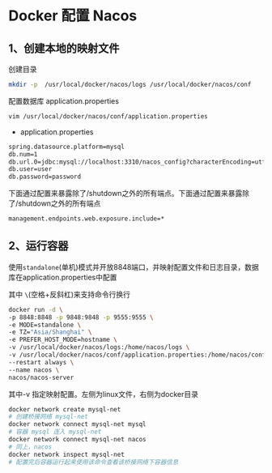 # Docker 配置 Nacos

## 1、创建本地的映射文件

创建目录

```bash
mkdir -p  /usr/local/docker/nacos/logs /usr/local/docker/nacos/conf
```

配置数据库 application.properties

```bash
vim /usr/local/docker/nacos/conf/application.properties
```

- application.properties

```bash
spring.datasource.platform=mysql
db.num=1
db.url.0=jdbc:mysql://localhost:3310/nacos_config?characterEncoding=utf8&connectTimeout=1000&socketTimeout=3000&autoReconnect=true
db.user=user
db.password=password
```

下面通过配置来暴露除了/shutdown之外的所有端点。下面通过配置来暴露除了/shutdown之外的所有端点

```bash
management.endpoints.web.exposure.include=* 
```

## 2、运行容器

使用`standalone`(单机)模式并开放8848端口，并映射配置文件和日志目录，数据库在application.properties中配置

其中 `\`(空格+反斜杠)来支持命令行换行

```bash
docker run -d \
-p 8848:8848 -p 9848:9848 -p 9555:9555 \
-e MODE=standalone \
-e TZ="Asia/Shanghai" \
-e PREFER_HOST_MODE=hostname \
-v /usr/local/docker/nacos/logs:/home/nacos/logs \
-v /usr/local/docker/nacos/conf/application.properties:/home/nacos/conf/application.properties \
--restart always \
--name nacos \
nacos/nacos-server
```

其中-v 指定映射配置。左侧为linux文件，右侧为docker目录

```bash
docker network create mysql-net
# 创建桥接网络 mysql-net
docker network connect mysql-net mysql
# 容器 mysql 连入 mysql-net
docker network connect mysql-net nacos
# 同上，nacos
docker network inspect mysql-net
# 配置完后容器运行起来使用该命令查看该桥接网络下容器信息
```
